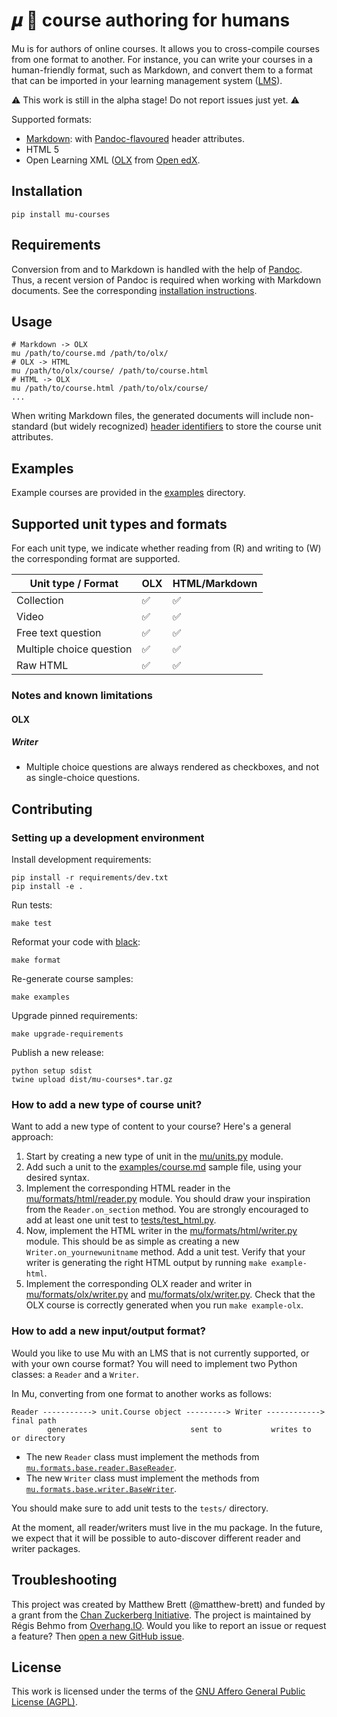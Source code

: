 # 𝝁 🌊 course authoring for humans

Mu is for authors of online courses. It allows you to cross-compile courses from one format to another. For instance, you can write your courses in a human-friendly format, such as Markdown, and convert them to a format that can be imported in your learning management system ([LMS](https://en.wikipedia.org/wiki/Learning_management_system)).

⚠ This work is still in the alpha stage! Do not report issues just yet. ⚠

Supported formats:

- [Markdown](https://daringfireball.net/projects/markdown/): with [Pandoc-flavoured](https://garrettgman.github.io/rmarkdown/authoring_pandoc_markdown.html) header attributes.
- HTML 5
- Open Learning XML ([OLX](https://edx.readthedocs.io/projects/edx-open-learning-xml/) from [Open edX](https://openedx.org).

## Installation

    pip install mu-courses

## Requirements

Conversion from and to Markdown is handled with the help of [Pandoc](https://pandoc.org/). Thus, a recent version of Pandoc is required when working with Markdown documents. See the corresponding [installation instructions](https://pandoc.org/installing.html).

## Usage

    # Markdown -> OLX
    mu /path/to/course.md /path/to/olx/
    # OLX -> HTML
    mu /path/to/olx/course/ /path/to/course.html
    # HTML -> OLX
    mu /path/to/course.html /path/to/olx/course/
    ...

When writing Markdown files, the generated documents will include non-standard (but widely recognized) [header identifiers](https://garrettgman.github.io/rmarkdown/authoring_pandoc_markdown.html#header-identifiers) to store the course unit attributes.

## Examples

Example courses are provided in the [examples](./examples) directory.

## Supported unit types and formats

For each unit type, we indicate whether reading from (R) and writing to (W) the corresponding format are supported.

Unit type / Format | OLX | HTML/Markdown
---|---|---
Collection | ✅ | ✅
Video | ✅ | ✅
Free text question | ✅ | ✅
Multiple choice question | ✅ | ✅
Raw HTML | ✅ | ✅

### Notes and known limitations

#### OLX

##### Writer

* Multiple choice questions are always rendered as checkboxes, and not as single-choice questions.

## Contributing

### Setting up a development environment

Install development requirements:

    pip install -r requirements/dev.txt
    pip install -e .

Run tests:

    make test

Reformat your code with [black](https://black.readthedocs.io/en/stable/):

    make format

Re-generate course samples:

    make examples

Upgrade pinned requirements:

    make upgrade-requirements

Publish a new release:

    python setup sdist
    twine upload dist/mu-courses*.tar.gz

### How to add a new type of course unit?

Want to add a new type of content to your course? Here's a general approach:

1. Start by creating a new type of unit in the [mu/units.py](https://github.com/overhangio/mu/blob/main/mu/units.py) module.
2. Add such a unit to the [examples/course.md](https://github.com/overhangio/mu/blob/main/examples/course.md) sample file, using your desired syntax.
3. Implement the corresponding HTML reader in the [mu/formats/html/reader.py](https://github.com/overhangio/mu/blob/main/mu/formats/html/reader.py) module. You should draw your inspiration from the `Reader.on_section` method. You are strongly encouraged to add at least one unit test to [tests/test_html.py](https://github.com/overhangio/mu/blob/main/mu/tests/test_html).
4. Now, implement the HTML writer in the [mu/formats/html/writer.py](https://github.com/overhangio/mu/blob/main/mu/formats/html/reader.py) module. This should be as simple as creating a new `Writer.on_yournewunitname` method. Add a unit test. Verify that your writer is generating the right HTML output by running `make example-html`.
5. Implement the corresponding OLX reader and writer in [mu/formats/olx/writer.py](https://github.com/overhangio/mu/blob/main/mu/formats/olx/reader.py) and [mu/formats/olx/writer.py](https://github.com/overhangio/mu/blob/main/mu/formats/olx/reader.py). Check that the OLX course is correctly generated when you run `make example-olx`.

### How to add a new input/output format?

Would you like to use Mu with an LMS that is not currently supported, or with your own course format? You will need to implement two Python classes: a `Reader` and a `Writer`.

In Mu, converting from one format to another works as follows:

    Reader -----------> unit.Course object ---------> Writer ------------> final path
            generates                       sent to           writes to    or directory

- The new `Reader` class must implement the methods from [`mu.formats.base.reader.BaseReader`](https://github.com/overhangio/mu/blob/main/mu/formats/base/reader.py).
- The new `Writer` class must implement the methods from [`mu.formats.base.writer.BaseWriter`](https://github.com/overhangio/mu/blob/main/mu/formats/base/writer.py).

You should make sure to add unit tests to the `tests/` directory.

At the moment, all reader/writers must live in the mu package. In the future, we expect that it will be possible to auto-discover different reader and writer packages.

## Troubleshooting

This project was created by Matthew Brett (@matthew-brett) and funded by a grant from the [Chan Zuckerberg Initiative](https://chanzuckerberg.com/). The project is maintained by Régis Behmo from [Overhang.IO](https://overhang.io). Would you like to report an issue or request a feature? Then [open a new GitHub issue](https://github.com/overhangio/mu/issues).

## License

This work is licensed under the terms of the [GNU Affero General Public License (AGPL)](https://github.com/overhangio/mu/blob/master/LICENSE.txt).
